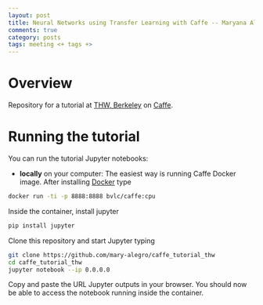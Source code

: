 ```yaml
---
layout: post
title: Neural Networks using Transfer Learning with Caffe -- Maryana Alegro
comments: true
category: posts
tags: meeting <+ tags +>
---
```


# Overview

Repository for a tutorial at [THW, Berkeley](http://www.thehackerwithin.org/berkeley/) on [Caffe](http://caffe.berkeleyvision.org/).

# Running the tutorial

You can run the tutorial Jupyter notebooks:

- **locally** on your computer: The easiest way is running Caffe Docker image. After installing [Docker](https://www.docker.com/)
type
```bash
docker run -ti -p 8888:8888 bvlc/caffe:cpu
```

Inside the container, install jupyter
```bash
pip install jupyter
```

Clone this repository and start Jupyter typing
```bash
git clone https://github.com/mary-alegro/caffe_tutorial_thw
cd caffe_tutorial_thw
jupyter notebook --ip 0.0.0.0
```

Copy and paste the URL Jupyter outputs in your browser. You should now be able to access the notebook running inside the container.

